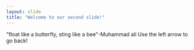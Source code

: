 ```yaml
---
layout: slide
title: "Welcome to our second slide!"
---
```

"float like a butterfly, sting like a bee"-Muhammad ali
Use the left arrow to go back!
